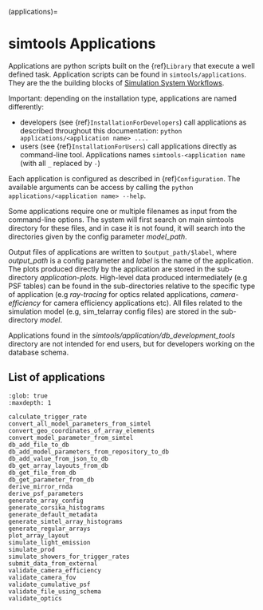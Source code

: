 (applications)=

# simtools Applications

Applications are python scripts built on the {ref}`Library` that execute a well defined task.
Application scripts can be found in `simtools/applications`.
They are the the building blocks of [Simulation System Workflows](https://github.com/gammasim/workflows).

Important: depending on the installation type, applications are named differently:

- developers (see {ref}`InstallationForDevelopers`) call applications as described throughout this documentation: `python applications/<application name> ....`
- users (see {ref}`InstallationForUsers`) call applications directly as command-line tool. Applications names `simtools-<application name` (with all `_` replaced by `-`)

Each application is configured as described in {ref}`Configuration`.
The available arguments can be access by calling the `python applications/<application name> --help`.

Some applications require one or multiple filenames as input from the command-line options. The system will
first search on main simtools directory for these files, and in case it is not found, it will
search into the directories given by the config parameter *model_path*.

Output files of applications are written to `$output_path/$label`, where
*output_path* is a config parameter and *label* is the name of the application. The plots
produced directly by the application are stored in the sub-directory *application-plots*.
High-level data produced intermediately (e.g PSF tables) can be found in the sub-directories relative to
the specific type of application (e.g *ray-tracing* for optics related applications,
*camera-efficiency* for camera efficiency applications etc). All files related to the simulation model (e.g,
sim_telarray config files) are stored in the sub-directory *model*.

Applications found in the *simtools/application/db_development_tools* directory are not intended for
end users, but for developers working on the database schema.

## List of applications

```{toctree}
:glob: true
:maxdepth: 1

calculate_trigger_rate
convert_all_model_parameters_from_simtel
convert_geo_coordinates_of_array_elements
convert_model_parameter_from_simtel
db_add_file_to_db
db_add_model_parameters_from_repository_to_db
db_add_value_from_json_to_db
db_get_array_layouts_from_db
db_get_file_from_db
db_get_parameter_from_db
derive_mirror_rnda
derive_psf_parameters
generate_array_config
generate_corsika_histograms
generate_default_metadata
generate_simtel_array_histograms
generate_regular_arrays
plot_array_layout
simulate_light_emission
simulate_prod
simulate_showers_for_trigger_rates
submit_data_from_external
validate_camera_efficiency
validate_camera_fov
validate_cumulative_psf
validate_file_using_schema
validate_optics
```
